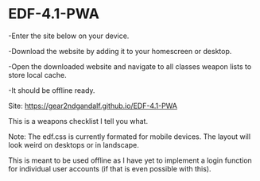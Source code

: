 # EDF-4.1-PWA
-Enter the site below on your device.

-Download the website by adding it to your homescreen or desktop.

-Open the downloaded website and navigate to all classes weapon lists to store local cache.

-It should be offline ready.

Site: https://gear2ndgandalf.github.io/EDF-4.1-PWA

This is a weapons checklist I tell you what.

Note: The edf.css is currently formated for mobile devices. The layout will look weird on desktops or in landscape.

This is meant to be used offline as I have yet to implement a login function for individual user accounts (if that is even possible with this).
